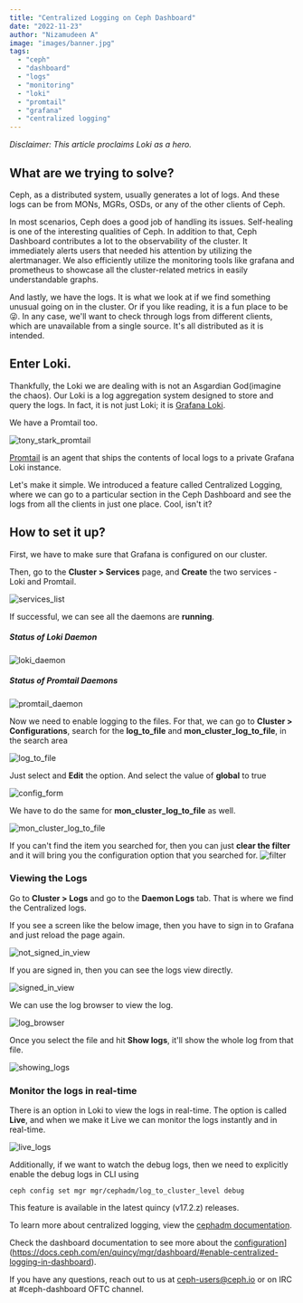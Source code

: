```yaml
---
title: "Centralized Logging on Ceph Dashboard"
date: "2022-11-23"
author: "Nizamudeen A"
image: "images/banner.jpg"
tags:
  - "ceph"
  - "dashboard"
  - "logs"
  - "monitoring"
  - "loki"
  - "promtail"
  - "grafana"
  - "centralized logging"
---
```


_Disclaimer: This article proclaims Loki as a hero._

## What are we trying to solve?

Ceph, as a distributed system, usually generates a lot of logs. And these logs can be from MONs, MGRs, OSDs, or any of the other clients of Ceph.

In most scenarios, Ceph does a good job of handling its issues. Self-healing is one of the interesting qualities of Ceph. In addition to that, Ceph
Dashboard contributes a lot to the observability of the cluster. It immediately alerts users that needed his attention by utilizing the alertmanager.
We also efficiently utilize the monitoring tools like grafana and prometheus to showcase all the cluster-related metrics in easily understandable graphs.

And lastly, we have the logs. It is what we look at if we find something unusual going on in the cluster. Or if you like reading, it is a fun place to be 😜.
In any case, we'll want to check through logs from different clients, which are unavailable from a single source. It's all distributed as it is intended.

## Enter Loki.

Thankfully, the Loki we are dealing with is not an Asgardian God(imagine the chaos). Our Loki is a log aggregation system designed to store and
query the logs. In fact, it is not just Loki; it is [Grafana Loki](https://grafana.com/oss/loki/).

We have a Promtail too.

![tony_stark_promtail](images/we_have_promtail.png)

[Promtail](https://grafana.com/docs/loki/latest/clients/promtail/) is an agent that ships the contents of local logs to a private Grafana Loki instance.

Let's make it simple. We introduced a feature called Centralized Logging, where we can go to a particular section in the Ceph Dashboard and see the
logs from all the clients in just one place. Cool, isn't it?

## How to set it up?

First, we have to make sure that Grafana is configured on our cluster.

Then, go to the **Cluster > Services** page, and **Create** the two services - Loki and Promtail.

![services_list](images/loki_promtail.png)

If successful, we can see all the daemons are **running**.

##### Status of Loki Daemon

![loki_daemon](images/loki.png)

##### Status of Promtail Daemons

![promtail_daemon](images/promtail.png)

Now we need to enable logging to the files. For that, we can go to **Cluster > Configurations**,
search for the **log_to_file** and **mon_cluster_log_to_file**, in the search area

![log_to_file](images/log_to_file.png)

Just select and **Edit** the option. And select the value of **global** to true

![config_form](images/form_config.png)

We have to do the same for **mon_cluster_log_to_file** as well.

![mon_cluster_log_to_file](images/mon_log_to_file.png)

If you can't find the item you searched for, then you can just **clear the filter** and it will bring you the configuration option that you searched for.
![filter](images/filter.png)

### Viewing the Logs

Go to **Cluster > Logs** and go to the **Daemon Logs** tab. That is where we find the Centralized logs.

If you see a screen like the below image, then you have to sign in to Grafana and just reload the page again.

![not_signed_in_view](images/error_page.png)

If you are signed in, then you can see the logs view directly.

![signed_in_view](images/success.png)

We can use the log browser to view the log.

![log_browser](images/log_browser.png)

Once you select the file and hit **Show logs**, it'll show the whole log from that file.

![showing_logs](images/logs.png)

### Monitor the logs in real-time

There is an option in Loki to view the logs in real-time. The option is called **Live**, and when we make it Live we can monitor the logs instantly and
in real-time.

![live_logs](images/live.png)

Additionally, if we want to watch the debug logs, then we need to explicitly enable the debug logs in CLI using

```
ceph config set mgr mgr/cephadm/log_to_cluster_level debug
```

This feature is available in the latest quincy (v17.2.z) releases.

To learn more about centralized logging, view the [cephadm documentation](https://docs.ceph.com/en/quincy/cephadm/services/monitoring/#cephadm-monitoring-centralized-logs).

Check the dashboard documentation to see more about the [configuration](https://docs.ceph.com/en/quincy/mgr/dashboard/#enable-centralized-logging-in-dashboard)](https://docs.ceph.com/en/quincy/mgr/dashboard/#enable-centralized-logging-in-dashboard).

If you have any questions, reach out to us at ceph-users@ceph.io or on IRC at #ceph-dashboard OFTC channel.
